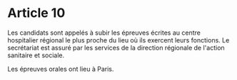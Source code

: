# Article 10

Les candidats sont appelés à subir les épreuves écrites au centre hospitalier régional le plus proche du lieu où ils exercent leurs fonctions. Le secrétariat est assuré par les services de la direction régionale de l'action sanitaire et sociale.

Les épreuves orales ont lieu à Paris.
